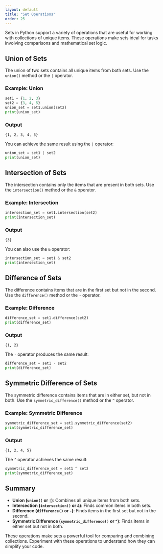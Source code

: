 ```yaml
---
layout: default
title: "Set Operations"
order: 25
---
```


Sets in Python support a variety of operations that are useful for working with collections of unique items. These operations make sets ideal for tasks involving comparisons and mathematical set logic.

## Union of Sets

The union of two sets contains all unique items from both sets. Use the `union()` method or the `|` operator.

### Example: Union

```python
set1 = {1, 2, 3}
set2 = {3, 4, 5}
union_set = set1.union(set2)
print(union_set)
```

### Output

```plaintext
{1, 2, 3, 4, 5}
```

You can achieve the same result using the `|` operator:

```python
union_set = set1 | set2
print(union_set)
```

## Intersection of Sets

The intersection contains only the items that are present in both sets. Use the `intersection()` method or the `&` operator.

### Example: Intersection

```python
intersection_set = set1.intersection(set2)
print(intersection_set)
```

### Output

```plaintext
{3}
```

You can also use the `&` operator:

```python
intersection_set = set1 & set2
print(intersection_set)
```

## Difference of Sets

The difference contains items that are in the first set but not in the second. Use the `difference()` method or the `-` operator.

### Example: Difference

```python
difference_set = set1.difference(set2)
print(difference_set)
```

### Output

```plaintext
{1, 2}
```

The `-` operator produces the same result:

```python
difference_set = set1 - set2
print(difference_set)
```

## Symmetric Difference of Sets

The symmetric difference contains items that are in either set, but not in both. Use the `symmetric_difference()` method or the `^` operator.

### Example: Symmetric Difference

```python
symmetric_difference_set = set1.symmetric_difference(set2)
print(symmetric_difference_set)
```

### Output

```plaintext
{1, 2, 4, 5}
```

The `^` operator achieves the same result:

```python
symmetric_difference_set = set1 ^ set2
print(symmetric_difference_set)
```

## Summary

- **Union (`union()` or `|`)**: Combines all unique items from both sets.
- **Intersection (`intersection()` or `&`)**: Finds common items in both sets.
- **Difference (`difference()` or `-`)**: Finds items in the first set but not in the second.
- **Symmetric Difference (`symmetric_difference()` or `^`)**: Finds items in either set but not in both.

These operations make sets a powerful tool for comparing and combining collections. Experiment with these operations to understand how they can simplify your code.

